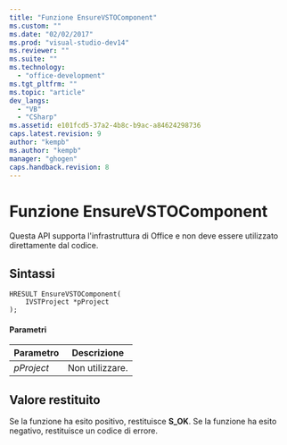 ```yaml
---
title: "Funzione EnsureVSTOComponent"
ms.custom: ""
ms.date: "02/02/2017"
ms.prod: "visual-studio-dev14"
ms.reviewer: ""
ms.suite: ""
ms.technology: 
  - "office-development"
ms.tgt_pltfrm: ""
ms.topic: "article"
dev_langs: 
  - "VB"
  - "CSharp"
ms.assetid: e101fcd5-37a2-4b8c-b9ac-a84624298736
caps.latest.revision: 9
author: "kempb"
ms.author: "kempb"
manager: "ghogen"
caps.handback.revision: 8
---
```

# Funzione EnsureVSTOComponent
  Questa API supporta l'infrastruttura di Office e non deve essere utilizzato direttamente dal codice.  
  
## Sintassi  
  
```  
HRESULT EnsureVSTOComponent(  
    IVSTProject *pProject  
);  
```  
  
#### Parametri  
  
|Parametro|Descrizione|  
|---------------|-----------------|  
|*pProject*|Non utilizzare.|  
  
## Valore restituito  
 Se la funzione ha esito positivo, restituisce **S\_OK**.  Se la funzione ha esito negativo, restituisce un codice di errore.  
  
  